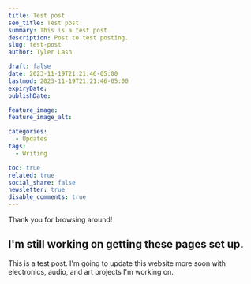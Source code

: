 ```yaml
---
title: Test post
seo_title: Test post
summary: This is a test post.
description: Post to test posting.
slug: test-post
author: Tyler Lash

draft: false
date: 2023-11-19T21:21:46-05:00
lastmod: 2023-11-19T21:21:46-05:00
expiryDate: 
publishDate: 

feature_image: 
feature_image_alt: 

categories:
  - Updates
tags:
  - Writing

toc: true
related: true
social_share: false
newsletter: true
disable_comments: true
---
```


Thank you for browsing around!

## I'm still working on getting these pages set up.

This is a test post. I'm going to update this website more soon with electronics, audio, and art projects I'm working on.